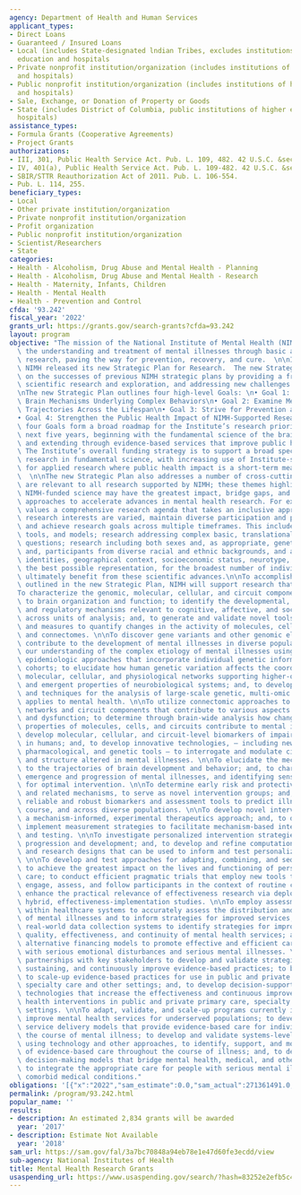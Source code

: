 ```yaml
---
agency: Department of Health and Human Services
applicant_types:
- Direct Loans
- Guaranteed / Insured Loans
- Local (includes State-designated lndian Tribes, excludes institutions of higher
  education and hospitals
- Private nonprofit institution/organization (includes institutions of higher education
  and hospitals)
- Public nonprofit institution/organization (includes institutions of higher education
  and hospitals)
- Sale, Exchange, or Donation of Property or Goods
- State (includes District of Columbia, public institutions of higher education and
  hospitals)
assistance_types:
- Formula Grants (Cooperative Agreements)
- Project Grants
authorizations:
- III, 301, Public Health Service Act. Pub. L. 109, 482. 42 U.S.C. &sect; 241.
- IV, 401(a), Public Health Service Act. Pub. L. 109-482. 42 U.S.C. &sect; 281.
- SBIR/STTR Reauthorization Act of 2011. Pub. L. 106-554.
- Pub. L. 114, 255.
beneficiary_types:
- Local
- Other private institution/organization
- Private nonprofit institution/organization
- Profit organization
- Public nonprofit institution/organization
- Scientist/Researchers
- State
categories:
- Health - Alcoholism, Drug Abuse and Mental Health - Planning
- Health - Alcoholism, Drug Abuse and Mental Health - Research
- Health - Maternity, Infants, Children
- Health - Mental Health
- Health - Prevention and Control
cfda: '93.242'
fiscal_year: '2022'
grants_url: https://grants.gov/search-grants?cfda=93.242
layout: program
objective: "The mission of the National Institute of Mental Health (NIMH) is to transform\
  \ the understanding and treatment of mental illnesses through basic and clinical\
  \ research, paving the way for prevention, recovery, and cure.  \n\nIn May 2020,\
  \ NIMH released its new Strategic Plan for Research.  The new Strategic Plan builds\
  \ on the successes of previous NIMH strategic plans by providing a framework for\
  \ scientific research and exploration, and addressing new challenges in mental health.\n\
  \nThe new Strategic Plan outlines four high-level Goals: \n• Goal 1: Define the\
  \ Brain Mechanisms Underlying Complex Behaviors\n• Goal 2: Examine Mental Illness\
  \ Trajectories Across the Lifespan\n• Goal 3: Strive for Prevention and Cures\n\
  • Goal 4: Strengthen the Public Health Impact of NIMH-Supported Research\n\nThese\
  \ four Goals form a broad roadmap for the Institute’s research priorities over the\
  \ next five years, beginning with the fundamental science of the brain and behavior,\
  \ and extending through evidence-based services that improve public health outcomes.\
  \ The Institute’s overall funding strategy is to support a broad spectrum of investigator-initiated\
  \ research in fundamental science, with increasing use of Institute-solicited initiatives\
  \ for applied research where public health impact is a short-term measure of success.\
  \  \n\nThe new Strategic Plan also addresses a number of cross-cutting themes that\
  \ are relevant to all research supported by NIMH; these themes highlight areas where\
  \ NIMH-funded science may have the greatest impact, bridge gaps, and offer novel\
  \ approaches to accelerate advances in mental health research. For example, NIMH\
  \ values a comprehensive research agenda that takes an inclusive approach that ensures\
  \ research interests are varied, maintain diverse participation and partnerships,\
  \ and achieve research goals across multiple timeframes. This includes diverse methodologies,\
  \ tools, and models; research addressing complex basic, translational, and applied\
  \ questions; research including both sexes and, as appropriate, genetic background;\
  \ and, participants from diverse racial and ethnic backgrounds, and across gender\
  \ identities, geographical context, socioeconomic status, neurotype, and age – offering\
  \ the best possible representation, for the broadest number of individuals who may\
  \ ultimately benefit from these scientific advances.\n\nTo accomplish the Goals\
  \ outlined in the new Strategic Plan, NIMH will support research that aims:\n\n\
  To characterize the genomic, molecular, cellular, and circuit components contributing\
  \ to brain organization and function; to identify the developmental, functional,\
  \ and regulatory mechanisms relevant to cognitive, affective, and social domains,\
  \ across units of analysis; and, to generate and validate novel tools, techniques,\
  \ and measures to quantify changes in the activity of molecules, cells, circuits,\
  \ and connectomes. \n\nTo discover gene variants and other genomic elements that\
  \ contribute to the development of mental illnesses in diverse populations; to advance\
  \ our understanding of the complex etiology of mental illnesses using molecular\
  \ epidemiologic approaches that incorporate individual genetic information in large\
  \ cohorts; to elucidate how human genetic variation affects the coordination of\
  \ molecular, cellular, and physiological networks supporting higher-order functions\
  \ and emergent properties of neurobiological systems; and, to develop novel tools\
  \ and techniques for the analysis of large-scale genetic, multi-omic data as it\
  \ applies to mental health. \n\nTo utilize connectomic approaches to identify brain\
  \ networks and circuit components that contribute to various aspects of mental function\
  \ and dysfunction; to determine through brain-wide analysis how changes in the physiological\
  \ properties of molecules, cells, and circuits contribute to mental illnesses; to\
  \ develop molecular, cellular, and circuit-level biomarkers of impaired neural function\
  \ in humans; and, to develop innovative technologies, – including new imaging, computational,\
  \ pharmacological, and genetic tools – to interrogate and modulate circuit activity\
  \ and structure altered in mental illnesses. \n\nTo elucidate the mechanisms contributing\
  \ to the trajectories of brain development and behavior; and, to characterize the\
  \ emergence and progression of mental illnesses, and identifying sensitive periods\
  \ for optimal intervention. \n\nTo determine early risk and protective factors,\
  \ and related mechanisms, to serve as novel intervention groups; and, to develop\
  \ reliable and robust biomarkers and assessment tools to predict illness onset,\
  \ course, and across diverse populations. \n\nTo develop novel interventions using\
  \ a mechanism-informed, experimental therapeutics approach; and, to develop and\
  \ implement measurement strategies to facilitate mechanism-based intervention development\
  \ and testing. \n\nTo investigate personalized intervention strategies across disease\
  \ progression and development; and, to develop and refine computational approaches\
  \ and research designs that can be used to inform and test personalized interventions.\
  \ \n\nTo develop and test approaches for adapting, combining, and sequencing interventions\
  \ to achieve the greatest impact on the lives and functioning of persons seeking\
  \ care; to conduct efficient pragmatic trials that employ new tools to rapidly identify,\
  \ engage, assess, and follow participants in the context of routine care; and, to\
  \ enhance the practical relevance of effectiveness research via deployment-focused,\
  \ hybrid, effectiveness-implementation studies. \n\nTo employ assessment platforms\
  \ within healthcare systems to accurately assess the distribution and determinants\
  \ of mental illnesses and to inform strategies for improved services; to optimize\
  \ real-world data collection systems to identify strategies for improving access,\
  \ quality, effectiveness, and continuity of mental health services; and, to compare\
  \ alternative financing models to promote effective and efficient care for individuals\
  \ with serious emotional disturbances and serious mental illnesses. \n\nTo strengthen\
  \ partnerships with key stakeholders to develop and validate strategies for implementing,\
  \ sustaining, and continuously improve evidence-based practices; to build models\
  \ to scale-up evidence-based practices for use in public and private primary care,\
  \ specialty care and other settings; and, to develop decision-support tools and\
  \ technologies that increase the effectiveness and continuous improvement of mental\
  \ health interventions in public and private primary care, specialty care, and other\
  \ settings. \n\nTo adapt, validate, and scale-up programs currently in use that\
  \ improve mental health services for underserved populations; to develop and validate\
  \ service delivery models that provide evidence-based care for individuals throughout\
  \ the course of mental illness; to develop and validate systems-level strategies\
  \ using technology and other approaches, to identify, support, and monitor the effectiveness\
  \ of evidence-based care throughout the course of illness; and, to develop and validate\
  \ decision-making models that bridge mental health, medical, and other care settings\
  \ to integrate the appropriate care for people with serious mental illnesses and\
  \ comorbid medical conditions."
obligations: '[{"x":"2022","sam_estimate":0.0,"sam_actual":271361491.0,"usa_spending_actual":1773716426.18},{"x":"2023","sam_estimate":311619690.0,"sam_actual":0.0,"usa_spending_actual":1777378749.65},{"x":"2024","sam_estimate":302319678.0,"sam_actual":0.0,"usa_spending_actual":1766091599.11}]'
permalink: /program/93.242.html
popular_name: ''
results:
- description: An estimated 2,834 grants will be awarded
  year: '2017'
- description: Estimate Not Available
  year: '2018'
sam_url: https://sam.gov/fal/3a7bc70848a94eb78e1e47d60fe3ecdd/view
sub-agency: National Institutes of Health
title: Mental Health Research Grants
usaspending_url: https://www.usaspending.gov/search/?hash=83252e2efb5c4bcbc86d1c3387ee094d
---
```

